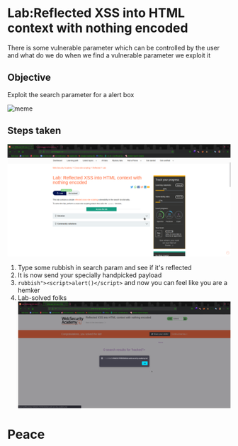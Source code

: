 # Lab:Reflected XSS into HTML context with nothing encoded

There is some vulnerable parameter which can be controlled by the user and what do we do when we find a vulnerable parameter we exploit it

## Objective 

Exploit the search parameter for a alert box

![meme](https://miro.medium.com/v2/resize:fit:563/0*QvODpRoTQ4xBeZBl.jpeg)

## Steps taken

![lab](./screenshots/lab.png)
1. Type some rubbish in search param and see if it's reflected
2. It is now send your specially handpicked payload
3. `rubbish"><script>alert()</script>` and now you can feel like you are a hemker
4. Lab-solved folks
![lab](./screenshots/lab-solved.png)

# Peace

